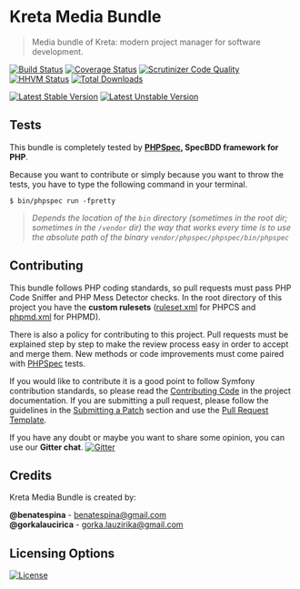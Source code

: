 # Kreta Media Bundle
> Media bundle of Kreta: modern project manager for software development.

[![Build Status](https://travis-ci.org/kreta/MediaBundle.svg?branch=master)](https://travis-ci.org/kreta/MediaBundle)
[![Coverage Status](https://img.shields.io/coveralls/kreta/MediaBundle.svg)](https://coveralls.io/r/kreta/MediaBundle)
[![Scrutinizer Code Quality](https://scrutinizer-ci.com/g/kreta/MediaBundle/badges/quality-score.png?b=master)](https://scrutinizer-ci.com/g/kreta/MediaBundle/?branch=master)
[![HHVM Status](http://hhvm.h4cc.de/badge/kreta/media-bundle.svg)](http://hhvm.h4cc.de/package/kreta/media-bundle)
[![Total Downloads](https://poser.pugx.org/kreta/media-bundle/downloads)](https://packagist.org/packages/kreta/media-bundle)

[![Latest Stable Version](https://poser.pugx.org/kreta/media-bundle/v/stable.svg)](https://packagist.org/packages/kreta/media-bundle)
[![Latest Unstable Version](https://poser.pugx.org/kreta/media-bundle/v/unstable.svg)](https://packagist.org/packages/kreta/media-bundle)

Tests
-----

This bundle is completely tested by **[PHPSpec][1], SpecBDD framework for PHP**.

Because you want to contribute or simply because you want to throw the tests, you have to type the following command
in your terminal.

    $ bin/phpspec run -fpretty

>*Depends the location of the `bin` directory (sometimes in the root dir; sometimes in the `/vendor` dir) the way that
works every time is to use the absolute path of the binary `vendor/phpspec/phpspec/bin/phpspec`*

Contributing
------------

This bundle follows PHP coding standards, so pull requests must pass PHP Code Sniffer and PHP Mess Detector
checks. In the root directory of this project you have the **custom rulesets** ([ruleset.xml]() for PHPCS and
[phpmd.xml]() for PHPMD).

There is also a policy for contributing to this project. Pull requests must
be explained step by step to make the review process easy in order to
accept and merge them. New methods or code improvements must come paired with [PHPSpec][1] tests.

If you would like to contribute it is a good point to follow Symfony contribution standards,
so please read the [Contributing Code][2] in the project
documentation. If you are submitting a pull request, please follow the guidelines
in the [Submitting a Patch][3] section and use the [Pull Request Template][4].

If you have any doubt or maybe you want to share some opinion, you can use our **Gitter chat**.
[![Gitter](https://badges.gitter.im/Join%20Chat.svg)](https://gitter.im/kreta/kreta?utm_source=badge&utm_medium=badge&utm_campaign=pr-badge&utm_content=badge)

[1]: http://www.phpspec.net/
[2]: http://symfony.com/doc/current/contributing/code/index.html
[3]: http://symfony.com/doc/current/contributing/code/patches.html#check-list
[4]: http://symfony.com/doc/current/contributing/code/patches.html#make-a-pull-request

Credits
-------
Kreta Media Bundle is created by:
>
**@benatespina** - [benatespina@gmail.com](mailto:benatespina@gmail.com)<br/>
**@gorkalaucirica** - [gorka.lauzirika@gmail.com](mailto:gorka.lauzirika@gmail.com)

Licensing Options
-----------------
[![License](https://poser.pugx.org/kreta/media-bundle/license.svg)](https://github.com/kreta/kreta/blob/master/LICENSE)
